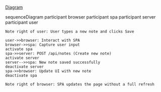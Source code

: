 [Diagram](mermaid-diagram-2023-09-02-221116.png)


sequenceDiagram
    participant browser
    participant spa
    participant server
    participant user

    Note right of user: User types a new note and clicks Save

    user->>browser: Interact with SPA
    browser->>spa: Capture user input
    activate spa
    spa->>server: POST /api/notes (Create new note)
    activate server
    server-->>spa: New note saved successfully
    deactivate server
    spa->>browser: Update UI with new note
    deactivate spa

    Note right of browser: SPA updates the page without a full refresh
